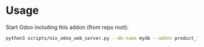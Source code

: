 # Usage

Start Odoo including this addon (from repo root):

```bash
python3 scripts/nix_odoo_web_server.py --db-name mydb --addon product_form_sale_link
```

